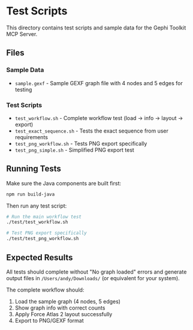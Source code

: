 # Test Scripts

This directory contains test scripts and sample data for the Gephi Toolkit MCP Server.

## Files

### Sample Data
- `sample.gexf` - Sample GEXF graph file with 4 nodes and 5 edges for testing

### Test Scripts
- `test_workflow.sh` - Complete workflow test (load → info → layout → export)
- `test_exact_sequence.sh` - Tests the exact sequence from user requirements
- `test_png_workflow.sh` - Tests PNG export specifically
- `test_png_simple.sh` - Simplified PNG export test

## Running Tests

Make sure the Java components are built first:

```bash
npm run build-java
```

Then run any test script:

```bash
# Run the main workflow test
./test/test_workflow.sh

# Test PNG export specifically
./test/test_png_workflow.sh
```

## Expected Results

All tests should complete without "No graph loaded" errors and generate output files in `/Users/andy/Downloads/` (or equivalent for your system).

The complete workflow should:
1. Load the sample graph (4 nodes, 5 edges)
2. Show graph info with correct counts
3. Apply Force Atlas 2 layout successfully
4. Export to PNG/GEXF format